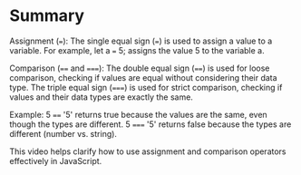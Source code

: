 # Summary

Assignment (`=`): The single equal sign (`=`) is used to assign a value to a variable. For example, let a `=` 5; assigns the value 5 to the variable a.

Comparison (`==` and `===`): The double equal sign (`==`) is used for loose comparison, checking if values are equal without considering their data type. The triple equal sign (`===`) is used for strict comparison, checking if values and their data types are exactly the same.

Example: 5 `==` '5' returns true because the values are the same, even though the types are different. 5 `===` '5' returns false because the types are different (number vs. string).

This video helps clarify how to use assignment and comparison operators effectively in JavaScript.
